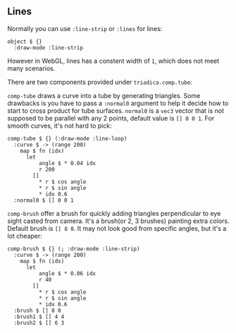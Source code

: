 ## Lines

Normally you can use `:line-strip` or `:lines` for lines:

```cirru
object $ {}
  :draw-mode :line-strip
```

However in WebGL, lines has a constent width of `1`, which does not meet many scenarios.

There are two components provided under `triadica.comp.tube`:

`comp-tube` draws a curve into a tube by generating triangles. Some drawbacks is you have to pass a `:normal0` argument to help it decide how to start to cross product for tube surfaces. `normal0` is a `vec3` vector that is not supposed to be parallel with any 2 points, default value is `[] 0 0 1`. For smooth curves, it's not hard to pick:

```cirru
comp-tube $ {} (:draw-mode :line-loop)
  :curve $ -> (range 200)
    map $ fn (idx)
      let
          angle $ * 0.04 idx
          r 200
        []
          * r $ cos angle
          * r $ sin angle
          * idx 0.6
  :normal0 $ [] 0 0 1
```

`comp-brush` offer a brush for quickly adding triangles perpendicular to eye sight casted from camera. It's a brush(or 2, 3 brushes) painting extra colors. Default brush is `[] 8 0`. It may not look good from specific angles, but it's a lot cheaper:

```cirru
comp-brush $ {} (; :draw-mode :line-strip)
  :curve $ -> (range 200)
    map $ fn (idx)
      let
          angle $ * 0.06 idx
          r 40
        []
          * r $ cos angle
          * r $ sin angle
          * idx 0.6
  :brush $ [] 8 0
  :brush1 $ [] 4 4
  :brush2 $ [] 6 3
```
